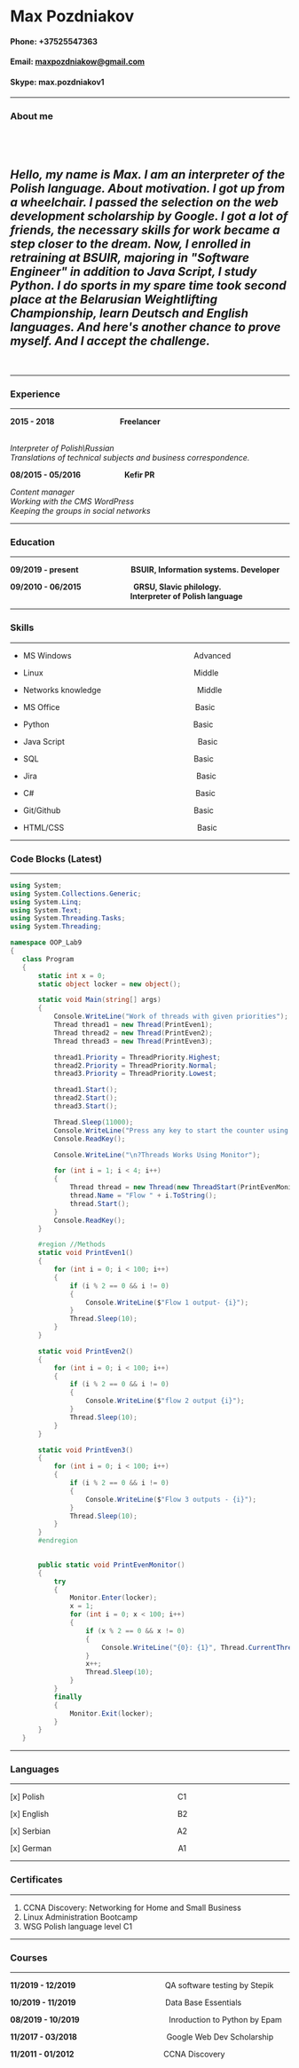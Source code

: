 # **Max Pozdniakov**


#### **Phone**: +37525547363

#### **Email**: maxpozdniakow@gmail.com 


#### **Skype**: max.pozdniakov1


---

### About me
&nbsp;&nbsp;&nbsp;&nbsp;&nbsp;&nbsp;&nbsp;&nbsp;&nbsp;&nbsp;&nbsp;&nbsp;&nbsp;&nbsp;&nbsp;&nbsp;&nbsp;&nbsp;&nbsp;&nbsp;&nbsp;&nbsp;&nbsp;&nbsp;&nbsp;&nbsp;&nbsp;&nbsp;&nbsp;
---
*Hello, my name is Max. I am an interpreter of the Polish language. About motivation. I got up from a wheelchair. I passed the selection on the web development scholarship by Google. I got a lot of friends, the necessary skills for work became a step closer to the dream. Now, I enrolled in retraining at BSUIR, majoring in "Software Engineer" in addition to Java Script, I study Python. I do sports in my spare time took second place at the Belarusian Weightlifting Championship, learn Deutsch and English languages. And here's another chance to prove myself. And I accept the challenge.*
---
&nbsp;&nbsp;&nbsp;&nbsp;&nbsp;&nbsp;&nbsp;&nbsp;&nbsp;&nbsp;&nbsp;&nbsp;&nbsp;&nbsp;&nbsp;&nbsp;&nbsp;&nbsp;&nbsp;&nbsp;&nbsp;&nbsp;&nbsp;&nbsp;&nbsp;&nbsp;&nbsp;&nbsp;&nbsp;

---
### Experience   
---

**2015 - 2018**&nbsp;&nbsp;&nbsp;&nbsp;&nbsp;&nbsp;&nbsp;&nbsp;&nbsp;&nbsp;&nbsp;&nbsp;&nbsp;&nbsp;&nbsp;&nbsp;&nbsp;&nbsp;&nbsp;&nbsp;&nbsp;&nbsp;&nbsp;&nbsp;&nbsp;&nbsp;&nbsp;&nbsp;&nbsp;
**Freelancer**  
&nbsp;&nbsp;&nbsp;&nbsp;&nbsp;&nbsp;&nbsp;&nbsp;&nbsp;&nbsp;&nbsp;&nbsp;&nbsp;&nbsp;&nbsp;&nbsp;&nbsp;

*Interpreter of Polish\Russian  
Translations of technical subjects and business correspondence.* 

**08/2015 - 05/2016**&nbsp;&nbsp;&nbsp;&nbsp;&nbsp;&nbsp;&nbsp;&nbsp;&nbsp;&nbsp;&nbsp;&nbsp;&nbsp;&nbsp;&nbsp;&nbsp;&nbsp; &nbsp; **Kefir PR** 



*Content manager  
Working with the CMS WordPress  
Keeping the groups in social networks*
  
---
### Education
---  

**09/2019&nbsp;-&nbsp;present** &nbsp;&nbsp;&nbsp;&nbsp;&nbsp;&nbsp;&nbsp;&nbsp;&nbsp;&nbsp;&nbsp;&nbsp;&nbsp;&nbsp;&nbsp;&nbsp;&nbsp;&nbsp;&nbsp;&nbsp;&nbsp;&nbsp;&nbsp;**BSUIR, Information systems.&nbsp;Developer**




**09/2010 - 06/2015**&nbsp;&nbsp;&nbsp;&nbsp;&nbsp;&nbsp;&nbsp;&nbsp;&nbsp;&nbsp;&nbsp;&nbsp;&nbsp;&nbsp;&nbsp;&nbsp;&nbsp;&nbsp;&nbsp;&nbsp;&nbsp;&nbsp;&nbsp;  **GRSU, Slavic philology.**
&nbsp;&nbsp;&nbsp;&nbsp;&nbsp;&nbsp;&nbsp;&nbsp;&nbsp;&nbsp;&nbsp;&nbsp;&nbsp;&nbsp;&nbsp;&nbsp;&nbsp;&nbsp;&nbsp;&nbsp;&nbsp;&nbsp;&nbsp;&nbsp;&nbsp;&nbsp;&nbsp;&nbsp;&nbsp;&nbsp;&nbsp;&nbsp;&nbsp;&nbsp;&nbsp;&nbsp;&nbsp;&nbsp;&nbsp;&nbsp;&nbsp;&nbsp;&nbsp;&nbsp;&nbsp;&nbsp;&nbsp;&nbsp;&nbsp;&nbsp;&nbsp;&nbsp;&nbsp;&nbsp;&nbsp;**Interpreter of Polish language**


___
### Skills
___

* MS Windows    &nbsp;&nbsp;&nbsp;&nbsp;&nbsp;&nbsp;&nbsp;&nbsp;&nbsp;&nbsp;&nbsp;&nbsp;&nbsp;&nbsp;&nbsp;&nbsp;&nbsp;&nbsp;&nbsp;&nbsp;&nbsp;&nbsp;&nbsp;&nbsp;&nbsp;&nbsp;&nbsp;&nbsp;&nbsp;&nbsp;&nbsp;&nbsp;&nbsp;&nbsp;&nbsp;&nbsp;&nbsp;&nbsp;&nbsp;&nbsp;&nbsp;&nbsp;&nbsp;&nbsp;&nbsp;&nbsp;&nbsp;&nbsp;&nbsp;&nbsp;&nbsp;&nbsp;&nbsp;&nbsp;             Advanced

* Linux       &nbsp;&nbsp;&nbsp;&nbsp;&nbsp;&nbsp;&nbsp;&nbsp;&nbsp;&nbsp;&nbsp;&nbsp;&nbsp;&nbsp;&nbsp;&nbsp;&nbsp;&nbsp;&nbsp;&nbsp;&nbsp;&nbsp;&nbsp;&nbsp;&nbsp;&nbsp;&nbsp;&nbsp;&nbsp;&nbsp;&nbsp;&nbsp;&nbsp;&nbsp;&nbsp;&nbsp;&nbsp;&nbsp;&nbsp;&nbsp;&nbsp;&nbsp;&nbsp;&nbsp;&nbsp;&nbsp;&nbsp;&nbsp;&nbsp;&nbsp;&nbsp;&nbsp;&nbsp;&nbsp;&nbsp; &nbsp;&nbsp; &nbsp;&nbsp; &nbsp;&nbsp; &nbsp;&nbsp;                            Middle

* Networks knowledge   &nbsp;&nbsp;&nbsp;&nbsp;&nbsp;&nbsp;&nbsp;&nbsp;&nbsp;&nbsp;&nbsp;&nbsp;&nbsp;&nbsp;&nbsp;&nbsp;&nbsp;&nbsp;&nbsp;&nbsp;&nbsp;&nbsp;&nbsp;&nbsp;&nbsp;&nbsp;&nbsp;&nbsp;&nbsp;&nbsp;&nbsp;&nbsp;&nbsp;&nbsp;&nbsp;&nbsp;&nbsp;&nbsp;&nbsp;&nbsp; &nbsp;      Middle

* MS Office &nbsp;&nbsp;&nbsp;&nbsp;&nbsp;&nbsp;&nbsp;&nbsp;&nbsp;&nbsp;&nbsp;&nbsp;&nbsp;&nbsp;&nbsp;&nbsp;&nbsp;&nbsp;&nbsp;&nbsp;&nbsp;&nbsp;&nbsp;&nbsp;&nbsp;&nbsp;&nbsp;&nbsp;&nbsp;&nbsp;&nbsp;&nbsp;&nbsp;&nbsp;&nbsp;&nbsp;&nbsp;&nbsp;&nbsp;&nbsp;&nbsp;&nbsp;&nbsp;&nbsp;&nbsp;&nbsp;&nbsp;&nbsp;&nbsp;&nbsp;&nbsp;&nbsp;&nbsp;&nbsp;&nbsp; &nbsp;&nbsp; &nbsp;&nbsp;Basic                                                  

* Python&nbsp;&nbsp;&nbsp;&nbsp;&nbsp;&nbsp;&nbsp;&nbsp;&nbsp;&nbsp;&nbsp;&nbsp;&nbsp;&nbsp;&nbsp;&nbsp;&nbsp;&nbsp;&nbsp;&nbsp;&nbsp;&nbsp;&nbsp;&nbsp;&nbsp;&nbsp;&nbsp;&nbsp;&nbsp;&nbsp;&nbsp;&nbsp;&nbsp;&nbsp;&nbsp;&nbsp;&nbsp;&nbsp;&nbsp;&nbsp;&nbsp;&nbsp;&nbsp;&nbsp;&nbsp;&nbsp;&nbsp;&nbsp;&nbsp;&nbsp;&nbsp;&nbsp;&nbsp;&nbsp;&nbsp;&nbsp;&nbsp;&nbsp;&nbsp;&nbsp;&nbsp;&nbsp;&nbsp;&nbsp;&nbsp; Basic

* Java Script                &nbsp;&nbsp;&nbsp;&nbsp;&nbsp;&nbsp;&nbsp;&nbsp;&nbsp;&nbsp;&nbsp;&nbsp;&nbsp;&nbsp;&nbsp;&nbsp;&nbsp;&nbsp;&nbsp;&nbsp;&nbsp;&nbsp;&nbsp;&nbsp;&nbsp;&nbsp;&nbsp;&nbsp;&nbsp;&nbsp;&nbsp;&nbsp;&nbsp;&nbsp;&nbsp;&nbsp;&nbsp;&nbsp;&nbsp;&nbsp;&nbsp;&nbsp;&nbsp;&nbsp;&nbsp;&nbsp;&nbsp;&nbsp;&nbsp;&nbsp;&nbsp;&nbsp;&nbsp;&nbsp;&nbsp;  &nbsp;&nbsp;&nbsp;&nbsp;Basic

* SQL          &nbsp;&nbsp;&nbsp;&nbsp;&nbsp;&nbsp;&nbsp;&nbsp;&nbsp;&nbsp;&nbsp;&nbsp;&nbsp;&nbsp;&nbsp;&nbsp;&nbsp;&nbsp;&nbsp;&nbsp;&nbsp;&nbsp;&nbsp;&nbsp;&nbsp;&nbsp;&nbsp;&nbsp;&nbsp;&nbsp;&nbsp;&nbsp;&nbsp;&nbsp;&nbsp;&nbsp;&nbsp;&nbsp;&nbsp;&nbsp;&nbsp;&nbsp;&nbsp;&nbsp;&nbsp;&nbsp;&nbsp;&nbsp;&nbsp;&nbsp;&nbsp;&nbsp;&nbsp;&nbsp;&nbsp;               &nbsp;&nbsp;&nbsp;&nbsp;&nbsp;&nbsp;&nbsp;&nbsp;&nbsp;&nbsp;&nbsp;&nbsp;&nbsp;     Basic

* Jira            &nbsp;&nbsp;&nbsp;&nbsp;&nbsp;&nbsp;&nbsp;&nbsp;&nbsp;&nbsp;&nbsp;&nbsp;&nbsp;&nbsp;&nbsp;&nbsp;&nbsp;&nbsp;&nbsp;&nbsp;&nbsp;&nbsp;&nbsp;&nbsp;&nbsp;&nbsp;&nbsp;&nbsp;&nbsp;&nbsp;&nbsp;&nbsp;&nbsp;&nbsp;&nbsp;&nbsp;&nbsp;&nbsp;&nbsp;&nbsp;&nbsp;&nbsp;&nbsp;&nbsp;&nbsp;&nbsp;&nbsp;&nbsp;&nbsp;&nbsp;&nbsp;&nbsp;&nbsp;&nbsp;&nbsp;&nbsp;&nbsp;&nbsp;&nbsp;&nbsp;&nbsp;&nbsp;&nbsp;&nbsp;&nbsp;&nbsp;&nbsp;&nbsp;&nbsp;&nbsp;&nbsp;                    Basic



* C#                   &nbsp;&nbsp;&nbsp;&nbsp;&nbsp;&nbsp;&nbsp;&nbsp;&nbsp;&nbsp;&nbsp;&nbsp;&nbsp;&nbsp;&nbsp;&nbsp;&nbsp;&nbsp;&nbsp;&nbsp;&nbsp;&nbsp;&nbsp;&nbsp;&nbsp;&nbsp;&nbsp;&nbsp;&nbsp;&nbsp;&nbsp;&nbsp;&nbsp;&nbsp;&nbsp;&nbsp;&nbsp;&nbsp;&nbsp;&nbsp;&nbsp;&nbsp;&nbsp;&nbsp;&nbsp;&nbsp;&nbsp;&nbsp;&nbsp;&nbsp;&nbsp;&nbsp;&nbsp;&nbsp;&nbsp;&nbsp;&nbsp;&nbsp;&nbsp;&nbsp;&nbsp;&nbsp;&nbsp;&nbsp;&nbsp;&nbsp;&nbsp;&nbsp;&nbsp;&nbsp;&nbsp;&nbsp;                   Basic

* Git/Github      &nbsp;&nbsp;&nbsp;&nbsp;&nbsp;&nbsp;&nbsp;&nbsp;&nbsp;&nbsp;&nbsp;&nbsp;&nbsp;&nbsp;&nbsp;&nbsp;&nbsp;&nbsp;&nbsp;&nbsp;&nbsp;&nbsp;&nbsp;&nbsp;&nbsp;&nbsp;&nbsp;&nbsp;&nbsp;&nbsp;&nbsp;&nbsp;&nbsp;&nbsp;&nbsp;&nbsp;&nbsp;&nbsp;&nbsp;&nbsp;&nbsp;&nbsp;&nbsp;&nbsp;&nbsp;&nbsp;&nbsp;&nbsp;&nbsp;&nbsp;&nbsp;&nbsp;&nbsp;&nbsp;&nbsp;&nbsp;&nbsp;&nbsp;&nbsp;                        Basic

* HTML/CSS           &nbsp;&nbsp;&nbsp;&nbsp;&nbsp;&nbsp;&nbsp;&nbsp;&nbsp;&nbsp;&nbsp;&nbsp;&nbsp;&nbsp;&nbsp;&nbsp;&nbsp;&nbsp;&nbsp;&nbsp;&nbsp;&nbsp;&nbsp;&nbsp;&nbsp;&nbsp;&nbsp;&nbsp;&nbsp;&nbsp;&nbsp;&nbsp;&nbsp;&nbsp;&nbsp;&nbsp;&nbsp;&nbsp;&nbsp;&nbsp;&nbsp;&nbsp;&nbsp;&nbsp;&nbsp;&nbsp;&nbsp;&nbsp;&nbsp;&nbsp;&nbsp;&nbsp;&nbsp;&nbsp;&nbsp;&nbsp;&nbsp; &nbsp;  Basic

___
### Code Blocks (Latest)
___
```C#
using System;
using System.Collections.Generic;
using System.Linq;
using System.Text;
using System.Threading.Tasks;
using System.Threading;

namespace OOP_Lab9
{
   class Program
   {
       static int x = 0;
       static object locker = new object();

       static void Main(string[] args)
       {
           Console.WriteLine("Work of threads with given priorities");
           Thread thread1 = new Thread(PrintEven1);
           Thread thread2 = new Thread(PrintEven2);
           Thread thread3 = new Thread(PrintEven3);

           thread1.Priority = ThreadPriority.Highest;
           thread2.Priority = ThreadPriority.Normal;
           thread3.Priority = ThreadPriority.Lowest;

           thread1.Start();
           thread2.Start();
           thread3.Start();

           Thread.Sleep(11000);
           Console.WriteLine("Press any key to start the counter using Monitor ...");
           Console.ReadKey();

           Console.WriteLine("\n?Threads Works Using Monitor");

           for (int i = 1; i < 4; i++)
           {
               Thread thread = new Thread(new ThreadStart(PrintEvenMonitor));
               thread.Name = "Flow " + i.ToString();
               thread.Start();
           }
           Console.ReadKey();
       }

       #region //Methods
       static void PrintEven1()
       {
           for (int i = 0; i < 100; i++)
           {
               if (i % 2 == 0 && i != 0)
               {
                   Console.WriteLine($"Flow 1 output- {i}");
               }
               Thread.Sleep(10);
           }
       }

       static void PrintEven2()
       {
           for (int i = 0; i < 100; i++)
           {
               if (i % 2 == 0 && i != 0)
               {
                   Console.WriteLine($"flow 2 output {i}");
               }
               Thread.Sleep(10);
           }
       }

       static void PrintEven3()
       {
           for (int i = 0; i < 100; i++)
           {
               if (i % 2 == 0 && i != 0)
               {
                   Console.WriteLine($"Flow 3 outputs - {i}");
               }
               Thread.Sleep(10);
           }
       }
       #endregion

      
       public static void PrintEvenMonitor()
       {
           try
           {
               Monitor.Enter(locker);
               x = 1;
               for (int i = 0; x < 100; i++)
               {
                   if (x % 2 == 0 && x != 0)
                   {
                       Console.WriteLine("{0}: {1}", Thread.CurrentThread.Name, x);
                   }
                   x++;
                   Thread.Sleep(10);
               }
           }
           finally
           {
               Monitor.Exit(locker);
           }
       }
   }


```
___
### Languages
___



[x] Polish   &nbsp;&nbsp;&nbsp;&nbsp;&nbsp;&nbsp;&nbsp;&nbsp;&nbsp;&nbsp;&nbsp;&nbsp;&nbsp;&nbsp;&nbsp;&nbsp;&nbsp;&nbsp;&nbsp;&nbsp;&nbsp;&nbsp;&nbsp;&nbsp;&nbsp;&nbsp;&nbsp;&nbsp;&nbsp;&nbsp;&nbsp;&nbsp;&nbsp;&nbsp;&nbsp;&nbsp;&nbsp;&nbsp;&nbsp;&nbsp;&nbsp;&nbsp;&nbsp;&nbsp;&nbsp;&nbsp;&nbsp;&nbsp;&nbsp;&nbsp;&nbsp;&nbsp;&nbsp;&nbsp;&nbsp;&nbsp;&nbsp; &nbsp; C1

[x] English   &nbsp;&nbsp;&nbsp;&nbsp;&nbsp;&nbsp;&nbsp;&nbsp;&nbsp;&nbsp;&nbsp;&nbsp;&nbsp;&nbsp;&nbsp;&nbsp;&nbsp;&nbsp;&nbsp;&nbsp;&nbsp;&nbsp;&nbsp;&nbsp;&nbsp;&nbsp;&nbsp;&nbsp;&nbsp;&nbsp;&nbsp;&nbsp;&nbsp;&nbsp;&nbsp;&nbsp;&nbsp;&nbsp;&nbsp;&nbsp;&nbsp;&nbsp;&nbsp;&nbsp;&nbsp;&nbsp;&nbsp;&nbsp;&nbsp;&nbsp;&nbsp;&nbsp;&nbsp;&nbsp;&nbsp;&nbsp;&nbsp;  B2

[x] Serbian   &nbsp;&nbsp;&nbsp;&nbsp;&nbsp;&nbsp;&nbsp;&nbsp;&nbsp;&nbsp;&nbsp;&nbsp;&nbsp;&nbsp;&nbsp;&nbsp;&nbsp;&nbsp;&nbsp;&nbsp;&nbsp;&nbsp;&nbsp;&nbsp;&nbsp;&nbsp;&nbsp;&nbsp;&nbsp;&nbsp;&nbsp;&nbsp;&nbsp;&nbsp;&nbsp;&nbsp;&nbsp;&nbsp;&nbsp;&nbsp;&nbsp;&nbsp;&nbsp;&nbsp;&nbsp;&nbsp;&nbsp;&nbsp;&nbsp;&nbsp;&nbsp;&nbsp;&nbsp;&nbsp;&nbsp;&nbsp; A2

[x] German   &nbsp;&nbsp;&nbsp;&nbsp;&nbsp;&nbsp;&nbsp;&nbsp;&nbsp;&nbsp;&nbsp;&nbsp;&nbsp;&nbsp;&nbsp;&nbsp;&nbsp;&nbsp;&nbsp;&nbsp;&nbsp;&nbsp;&nbsp;&nbsp;&nbsp;&nbsp;&nbsp;&nbsp;&nbsp;&nbsp;&nbsp;&nbsp;&nbsp;&nbsp;&nbsp;&nbsp;&nbsp;&nbsp;&nbsp;&nbsp;&nbsp;&nbsp;&nbsp;&nbsp;&nbsp;&nbsp;&nbsp;&nbsp;&nbsp;&nbsp;&nbsp;&nbsp;&nbsp;&nbsp;&nbsp;&nbsp;  A1


___
### Certificates
___

1.  CCNA Discovery: Networking for Home and Small Business
2.  Linux Administration Bootcamp
3.  WSG Polish language level C1


___
### Courses
___

**11/2019 - 12/2019**&nbsp;&nbsp;&nbsp;&nbsp;&nbsp;&nbsp;&nbsp;&nbsp;&nbsp;&nbsp;&nbsp;&nbsp;&nbsp;&nbsp;&nbsp;&nbsp;&nbsp;&nbsp;&nbsp;&nbsp;&nbsp;&nbsp;&nbsp;&nbsp;&nbsp;&nbsp;&nbsp;&nbsp;&nbsp;&nbsp;&nbsp;&nbsp;&nbsp;&nbsp;&nbsp;&nbsp;&nbsp;&nbsp;&nbsp;&nbsp;  QA software testing by Stepik

**10/2019 - 11/2019**&nbsp;&nbsp;&nbsp;&nbsp;&nbsp;&nbsp;&nbsp;&nbsp;&nbsp;&nbsp;&nbsp;&nbsp;&nbsp;&nbsp;&nbsp;&nbsp;&nbsp;&nbsp;&nbsp;&nbsp;&nbsp;&nbsp;&nbsp;&nbsp;&nbsp;&nbsp;&nbsp;&nbsp;&nbsp;&nbsp;&nbsp;&nbsp;&nbsp;&nbsp;&nbsp;&nbsp;&nbsp;&nbsp;&nbsp;&nbsp;  Data Base Essentials

**08/2019 - 10/2019** &nbsp;&nbsp;&nbsp;&nbsp;&nbsp;&nbsp;&nbsp;&nbsp;&nbsp;&nbsp;&nbsp;&nbsp;&nbsp;&nbsp;&nbsp;&nbsp;&nbsp;&nbsp;&nbsp;&nbsp;&nbsp;&nbsp;&nbsp;&nbsp;&nbsp;&nbsp;&nbsp;&nbsp;&nbsp;&nbsp;&nbsp;&nbsp;&nbsp;&nbsp;&nbsp;&nbsp;&nbsp;&nbsp;&nbsp;&nbsp;Inroduction to Python by Epam

**11/2017 - 03/2018** &nbsp;&nbsp;&nbsp;&nbsp;&nbsp;&nbsp;&nbsp;&nbsp;&nbsp;&nbsp;&nbsp;&nbsp;&nbsp;&nbsp;&nbsp;&nbsp;&nbsp;&nbsp;&nbsp;&nbsp;&nbsp;&nbsp;&nbsp;&nbsp;&nbsp;&nbsp;&nbsp;&nbsp;&nbsp;&nbsp;&nbsp;&nbsp;&nbsp;&nbsp;&nbsp;&nbsp;&nbsp;&nbsp;&nbsp;  Google Web Dev Scholarship

**11/2011 - 01/2012** &nbsp;&nbsp;&nbsp;&nbsp;&nbsp;&nbsp;&nbsp;&nbsp;&nbsp;&nbsp;&nbsp;&nbsp;&nbsp;&nbsp;&nbsp;&nbsp;&nbsp;&nbsp;&nbsp;&nbsp;&nbsp;&nbsp;&nbsp;&nbsp;&nbsp;&nbsp;&nbsp;&nbsp;&nbsp;&nbsp;&nbsp;&nbsp;&nbsp;&nbsp;&nbsp;&nbsp;&nbsp;&nbsp;&nbsp;&nbsp;CCNA Discovery


